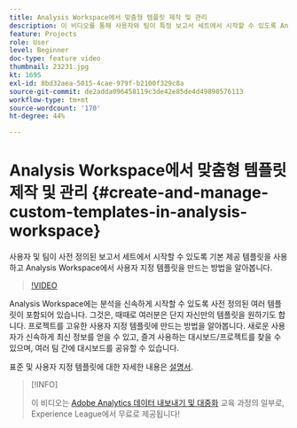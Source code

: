 ```yaml
---
title: Analysis Workspace에서 맞춤형 템플릿 제작 및 관리
description: 이 비디오를 통해 사용자와 팀이 특정 보고서 세트에서 시작할 수 있도록 Analysis Workspace에서 맞춤형 템플릿을 제작하는 방법에 대해 알아보십시오.
feature: Projects
role: User
level: Beginner
doc-type: feature video
thumbnail: 23231.jpg
kt: 1695
exl-id: 8bd32aea-5015-4cae-979f-b2100f329c8a
source-git-commit: de2adda096458119c3de42e85de4d49898576113
workflow-type: tm+mt
source-wordcount: '170'
ht-degree: 44%

---
```


# Analysis Workspace에서 맞춤형 템플릿 제작 및 관리 {#create-and-manage-custom-templates-in-analysis-workspace}

사용자 및 팀이 사전 정의된 보고서 세트에서 시작할 수 있도록 기본 제공 템플릿을 사용하고 Analysis Workspace에서 사용자 지정 템플릿을 만드는 방법을 알아봅니다.

>[!VIDEO](https://video.tv.adobe.com/v/23231/?quality=12)

Analysis Workspace에는 분석을 신속하게 시작할 수 있도록 사전 정의된 여러 템플릿이 포함되어 있습니다. 그것은, 때때로 여러분은 단지 자신만의 템플릿을 원하기도 합니다. 프로젝트를 고유한 사용자 지정 템플릿에 만드는 방법을 알아봅니다. 새로운 사용자가 신속하게 최신 정보를 얻을 수 있고, 즐겨 사용하는 대시보드/프로젝트를 찾을 수 있으며, 여러 팀 간에 대시보드를 공유할 수 있습니다.

표준 및 사용자 지정 템플릿에 대한 자세한 내용은 [설명서](https://experienceleague.adobe.com/docs/analytics/analyze/analysis-workspace/build-workspace-project/starter-projects.html?lang=ko).

>[!INFO]
>
> 이 비디오는 [Adobe Analytics 데이터 내보내기 및 대중화](https://experienceleague.adobe.com/?recommended=Analytics-A-1-2022.1.democratizing) 교육 과정의 일부로, Experience League에서 무료로 제공됩니다!
